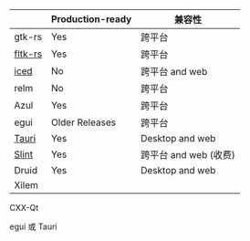 ||Production-ready|兼容性|
|---|---|---|
|gtk-rs|Yes	|跨平台|
|[fltk-rs](https://github.com/fltk-rs/fltk-rs)|Yes|跨平台|
|[iced](https://github.com/iced-rs/iced)|No	|跨平台 and web|
|relm|No	|跨平台|
|Azul|Yes	|跨平台|
|egui|Older Releases|跨平台|
|[Tauri](https://tauri.app/)|Yes|Desktop and web|
|[Slint](https://slint.dev/)|Yes|跨平台 and web (收费)|
|Druid|Yes|Desktop and web|
|Xilem|||

CXX-Qt

egui 或 Tauri

